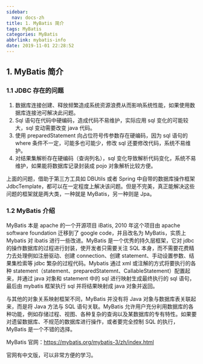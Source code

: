 ```yaml
---
sidebar:
  nav: docs-zh
title: 1. MyBatis 简介
tags: MyBatis
categories: MyBatis
abbrlink: mybatis-info
date: 2019-11-01 22:28:52
---
```


## 1. MyBatis 简介

### 1.1 JDBC 存在的问题

<!--more-->


1. 数据库连接创建、释放频繁造成系统资源浪费从而影响系统性能，如果使用数据库连接池可解决此问题。
2. Sql 语句在代码中硬编码，造成代码不易维护，实际应用 sql 变化的可能较大，sql 变动需要改变 java 代码。
3. 使用 preparedStatement 向占位符号传参数存在硬编码，因为 sql 语句的 where 条件不一定，可能多也可能少，修改 sql 还要修改代码，系统不易维护。
4. 对结果集解析存在硬编码（查询列名），sql 变化导致解析代码变化，系统不易维护，如果能将数据库记录封装成 pojo 对象解析比较方便。

上面的问题，借助于第三方工具如 DBUtils 或者 Spring 中自带的数据库操作框架 JdbcTemplate，都可以在一定程度上解决该问题。但是不完美，真正能解决这些问题的框架就是两大类，一种就是 MyBatis，另一种则是 Jpa。

### 1.2 MyBatis 介绍

MyBatis 本是 apache 的一个开源项目 iBatis, 2010 年这个项目由 apache software foundation 迁移到了 google code，并且改名为 MyBatis，实质上 Mybatis 对 ibatis 进行一些改进。MyBatis 是一个优秀的持久层框架，它对 jdbc 的操作数据库的过程进行封装，使开发者只需要关注 SQL 本身，而不需要花费精力去处理例如注册驱动、创建 connection、创建 statement、手动设置参数、结果集检索等 jdbc 繁杂的过程代码。Mybatis 通过 xml 或注解的方式将要执行的各种 statement（statement、preparedStatemnt、CallableStatement）配置起来，并通过 java 对象和 statement 中的 sql 进行映射生成最终执行的 sql 语句，最后由 mybatis 框架执行 sql 并将结果映射成 java 对象并返回。

与其他的对象关系映射框架不同，MyBatis 并没有将 Java 对象与数据库表关联起来，而是将 Java 方法与 SQL 语句关联。MyBatis 允许用户充分利用数据库的各种功能，例如存储过程、视图、各种复杂的查询以及某数据库的专有特性。如果要对遗留数据库、不规范的数据库进行操作，或者要完全控制 SQL 的执行，MyBatis 是一个不错的选择。

MyBatis 官网：https://mybatis.org/mybatis-3/zh/index.html

官网有中文版，可以非常方便的学习。